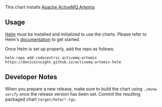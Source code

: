 This chart installs [Apache ActiveMQ Artemis](https://activemq.apache.org/components/artemis/)

## Usage

[Helm](https://helm.sh) must be installed and initialized to use the charts.
Please refer to Helm's [documentation](https://helm.sh/docs/) to get started.

Once Helm is set up properly, add the repo as follows:

```console
helm repo add codecentric activemq-artemis https://deviceinsight.github.io/activemq-artemis-helm
```

## Developer Notes

When you prepare a new release, make sure to build the chart using `./mvnw verify` once the release version has been set.
Commit the resulting packaged chart `target/helm/*.tgz`.
